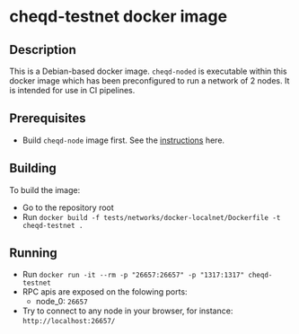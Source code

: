 # cheqd-testnet docker image

## Description

This is a Debian-based docker image. `cheqd-noded` is executable within this docker image which has been preconfigured to run a network of 2 nodes. It is intended for use in CI pipelines.

## Prerequisites

* Build `cheqd-node` image first. See the [instructions](../setup-and-configure/docker-install.md) here. 

## Building

To build the image:

* Go to the repository root
* Run `docker build -f tests/networks/docker-localnet/Dockerfile -t cheqd-testnet .`

## Running

* Run `docker run -it --rm -p "26657:26657" -p "1317:1317" cheqd-testnet`
* RPC apis are exposed on the folowing ports:
  * node\_0: `26657`
* Try to connect to any node in your browser, for instance: `http://localhost:26657/`

